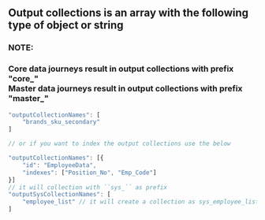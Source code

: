 ## **Output collections is an array with the following type of object or string**

### NOTE: 

### Core data journeys result in output collections with prefix "core_"<br/>Master data journeys result in output collections with prefix "master_"

``` javascript
"outputCollectionNames": [
    "brands_sku_secondary"
]

// or if you want to index the output collections use the below

"outputCollectionNames": [{
    "id": "EmployeeData",
    "indexes": ["Position_No", "Emp_Code"]
}]
// it will collection with ``sys_`` as prefix 
"outputSysCollectionNames": [
    "employee_list" // it will create a collection as sys_employee_list
]
```
